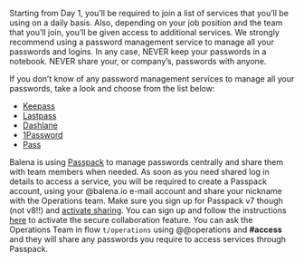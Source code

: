 Starting from Day 1, you’ll be required to join a list of services that you’ll be using on a daily basis. Also, depending on your job position and the team that you’ll join, you’ll be given access to additional services. We strongly recommend using a password management service to manage all your passwords and logins. In any case, NEVER keep your passwords in a notebook. NEVER share your, or company’s, passwords with anyone. 

If you don’t know of any password management services to manage all your passwords, take a look and choose from the list below: 

* [Keepass](http://keepass.info/)
* [Lastpass](https://lastpass.com/)
* [Dashlane](https://www.dashlane.com/)
* [1Password](https://1password.com/)
* [Pass](https://www.passwordstore.org)

Balena is using [Passpack](https://www.passpack.com/) to manage passwords centrally and share them with team members when needed. As soon as you need shared log in details to access a service, you will be required to create a Passpack account, using your @balena.io e-mail account and share your nickname with the Operations team. Make sure you sign up for Passpack v7 though (not v8!!) and [activate sharing](https://help.passpack.com/knowledgebase/idx.php/46/107/article/How-to-Activate-Secure-Collaboration-Features.html). You can sign up and follow the instructions [here](https://support.passpack.com/hc/en-us/articles/200730564-How-to-Activate-Secure-Collaboration-Features#passpack7) to activate the secure collaboration feature. You can ask the Operations Team in flow `t/operations` using @@operations and **#access** and they will share any passwords you require to access services through Passpack. 